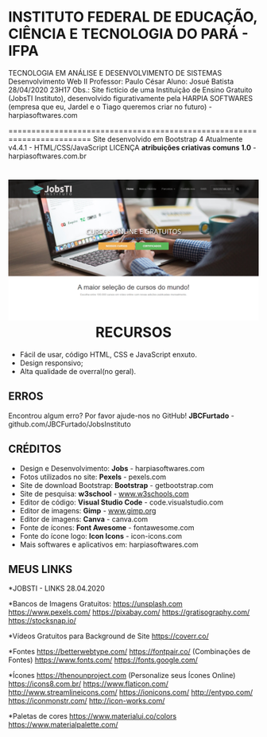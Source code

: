 INSTITUTO FEDERAL DE EDUCAÇÃO, CIÊNCIA E TECNOLOGIA DO PARÁ - IFPA
========================================================================

TECNOLOGIA EM ANÁLISE E DESENVOLVIMENTO DE SISTEMAS
Desenvolvimento Web II
Professor: Paulo César
Aluno: Josué Batista
28/04/2020 23H17
Obs.: Site fictício de uma Instituição de Ensino Gratuito (JobsTI Instituto),
desenvolvido figurativamente pela HARPIA SOFTWARES (empresa que eu, Jardel e o
 Tiago queremos criar no futuro) - harpiasoftwares.com

========================================================================
Site desenvolvido em Bootstrap 4 Atualmente v4.4.1 - HTML/CSS/JavaScript
LICENÇA
**atribuições criativas comuns 1.0** - harpiasoftwares.com.br

<h1 align="center">
  <img alt="SiteInstitucional"title="#SiteInstitucional" src="image/tela_principal.png"/>
</

RECURSOS
--------

* Fácil de usar, código HTML, CSS e JavaScript enxuto.
* Design responsivo;
* Alta qualidade de overral(no geral).

ERROS
--------

Encontrou algum erro? Por favor ajude-nos no GitHub!
**JBCFurtado** - github.com/JBCFurtado/JobsInstituto

CRÉDITOS
--------

* Design e Desenvolvimento: **Jobs** - harpiasoftwares.com
* Fotos utilizados no site: **Pexels** - pexels.com
* Site de download Bootstrap: **Bootstrap** - getbootstrap.com
* Site de pesquisa: **w3school** - www.w3schools.com
* Editor de código: **Visual Studio Code** - code.visualstudio.com
* Editor de imagens: **Gimp** - www.gimp.org
* Editor de imagens: **Canva** - canva.com
* Fonte de ícones: **Font Awesome** - fontawesome.com
* Fonte do ícone logo: **Icon Icons** - icon-icons.com
* Mais softwares e aplicativos em: harpiasoftwares.com

MEUS LINKS
----------


*JOBSTI - LINKS
28.04.2020

*Bancos de Imagens Gratuitos:
https://unsplash.com
https://www.pexels.com/
https://pixabay.com/
https://gratisography.com/
https://stocksnap.io/

*Vídeos Gratuitos para Background de Site
https://coverr.co/

*Fontes
https://betterwebtype.com/
https://fontpair.co/ (Combinações de Fontes)
https://www.fonts.com/
https://fonts.google.com/

*Ícones
https://thenounproject.com (Personalize seus Ícones Online)
https://icons8.com.br/
https://www.flaticon.com/
http://www.streamlineicons.com/
https://ionicons.com/
http://entypo.com/
https://iconmonstr.com/
http://icon-works.com/

*Paletas de cores
https://www.materialui.co/colors
https://www.materialpalette.com/

